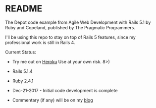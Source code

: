 # README

The Depot code example from Agile Web Development with Rails 5.1 by Ruby
and Copeland, published by The Pragmatic Programmers.

I'll be using this repo to stay on top of Rails 5 features, since my
professional work is still in Rails 4.

Current Status:

* Try me out on [Heroku]([https://agile-island-15604.herokuapp.com/)
Use at your own risk. 8>)

* Rails 5.1.4

* Ruby 2.4.1

* Dec-21-2017 - Initial code development is complete

* Commentary (if any) will be on my [blog](http://www.thecwlzone.com/blog/)
